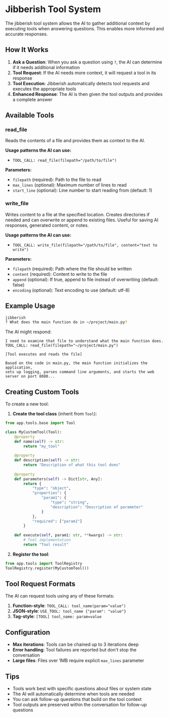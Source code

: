 # Jibberish Tool System

The jibberish tool system allows the AI to gather additional context by executing tools when answering questions. This enables more informed and accurate responses.

## How It Works

1. **Ask a Question**: When you ask a question using `?`, the AI can determine if it needs additional information
2. **Tool Request**: If the AI needs more context, it will request a tool in its response
3. **Tool Execution**: Jibberish automatically detects tool requests and executes the appropriate tools
4. **Enhanced Response**: The AI is then given the tool outputs and provides a complete answer

## Available Tools

### read_file
Reads the contents of a file and provides them as context to the AI.

**Usage patterns the AI can use:**
- `TOOL_CALL: read_file(filepath="/path/to/file")`

**Parameters:**
- `filepath` (required): Path to the file to read
- `max_lines` (optional): Maximum number of lines to read
- `start_line` (optional): Line number to start reading from (default: 1)

### write_file
Writes content to a file at the specified location. Creates directories if needed and can overwrite or append to existing files. Useful for saving AI responses, generated content, or notes.

**Usage patterns the AI can use:**
- `TOOL_CALL: write_file(filepath="/path/to/file", content="text to write")`

**Parameters:**
- `filepath` (required): Path where the file should be written
- `content` (required): Content to write to the file
- `append` (optional): If true, append to file instead of overwriting (default: false)
- `encoding` (optional): Text encoding to use (default: utf-8)

## Example Usage

```bash
jibberish
? What does the main function do in ~/project/main.py?
```

The AI might respond:
```
I need to examine that file to understand what the main function does. 
TOOL_CALL: read_file(filepath="~/project/main.py")

[Tool executes and reads the file]

Based on the code in main.py, the main function initializes the application, 
sets up logging, parses command line arguments, and starts the web server on port 8080...
```

## Creating Custom Tools

To create a new tool:

1. **Create the tool class** (inherit from `Tool`):

```python
from app.tools.base import Tool

class MyCustomTool(Tool):
    @property
    def name(self) -> str:
        return "my_tool"
    
    @property  
    def description(self) -> str:
        return "Description of what this tool does"
    
    @property
    def parameters(self) -> Dict[str, Any]:
        return {
            "type": "object",
            "properties": {
                "param1": {
                    "type": "string",
                    "description": "Description of parameter"
                }
            },
            "required": ["param1"]
        }
    
    def execute(self, param1: str, **kwargs) -> str:
        # Tool implementation
        return "Tool result"
```

2. **Register the tool**:

```python
from app.tools import ToolRegistry
ToolRegistry.register(MyCustomTool())
```

## Tool Request Formats

The AI can request tools using any of these formats:

1. **Function-style**: `TOOL_CALL: tool_name(param="value")`
2. **JSON-style**: `USE_TOOL: tool_name {"param": "value"}`
3. **Tag-style**: `[TOOL] tool_name: param=value`

## Configuration

- **Max iterations**: Tools can be chained up to 3 iterations deep
- **Error handling**: Tool failures are reported but don't stop the conversation
- **Large files**: Files over 1MB require explicit `max_lines` parameter

## Tips

- Tools work best with specific questions about files or system state
- The AI will automatically determine when tools are needed
- You can ask follow-up questions that build on the tool context
- Tool outputs are preserved within the conversation for follow-up questions
